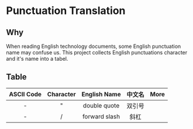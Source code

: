 # Punctuation Translation

## Why
When reading English technology documents, some English punctuation name may confuse us. This project collects English punctuations character and it's name into a tabel.

## Table

| ASCII Code | Character | English Name | 中文名 | More |
| :-: | :-: | :-: | :-: | :-: |
| - | " | double quote | 双引号 | |
| - | / | forward slash | 斜杠 | |
